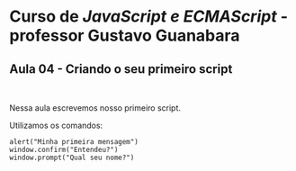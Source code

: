 # Curso de *JavaScript e ECMAScript* - professor Gustavo Guanabara 

## Aula 04 - Criando o seu primeiro script 
<br>

<p>Nessa aula escrevemos nosso primeiro script.</p>
<p>Utilizamos os comandos:</p>

<pre><code>alert("Minha primeira mensagem") 
window.confirm("Entendeu?") 
window.prompt("Qual seu nome?")
</code></pre>

